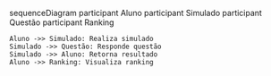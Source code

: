 sequenceDiagram
    participant Aluno
    participant Simulado
    participant Questão
    participant Ranking

    Aluno ->> Simulado: Realiza simulado
    Simulado ->> Questão: Responde questão
    Simulado ->> Aluno: Retorna resultado
    Aluno ->> Ranking: Visualiza ranking
